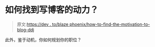 # 如何找到写博客的动力？

> 原文:[https://dev . to/blaze phoenix/how-to-find-the-motivation-to-blog-ddj](https://dev.to/blazephoenix/how-to-find-the-motivation-to-blog-ddj)

此外，鉴于动机，你如何规划你的职位？